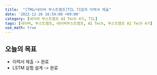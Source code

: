```yaml
---
title:  "[TMG/네이버 부스트캠프]TIL 71일차 이력서 제출"
date: '2022-12-26 16:59:00 +09:00'
category: [네이버 부스트캠프 AI Tech 4기, TIL]
tags: [네이버, 부스트캠프, 네이버부스트캠프, AI Tech, 부스트캠프 AI Tech 4기]
use_math: true
---
```


## 오늘의 목표
- 이력서 제출 -> 완료
- LSTM 실험 설계 -> 완료